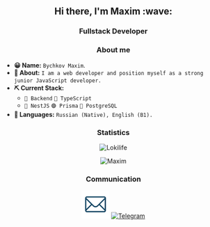 <h2 align="center"> Hi there, I'm Maxim :wave:</h2>
<h3 align="center"> Fullstack Developer</h3>

<h3 align="center"> About me</h3>

- **😀 Name:** `Bychkov Maxim`.
- **🙍 About:** `I am a web developer and position myself as a strong junior JavaScript developer.`
- **⛏️ Current Stack:**
  - `🔴 Backend` `🔵 TypeScript`
  - `🔴 NestJS` `🟣 Prisma` `🔵 PostgreSQL`
- **💬 Languages:** `Russian (Native), English (B1).`

<h3 align="center"> Statistics</h3>
<p align="center"><img src="https://komarev.com/ghpvc/?username=Lokilife&style=flat-square&color=red" alt="Lokilife"/></p>
<p align="center"><img src="https://github-readme-stats.vercel.app/api?username=Lokilife&show_icons=true&theme=dracula" alt="Maxim"/></p>

<h3 align="center"> Communication</h3>

<p align="center">
<a href="mailto:lokilife0002@gmail.com"><img src="https://raw.githubusercontent.com/Lokilife/Lokilife/main/icons/mail.png" height="64" width="64" alt="Mail" /></a>
<a href="https://t.me/lokilife"><img src="https://cdn-icons-png.flaticon.com/512/2111/2111646.png" height="54" width="54" alt="Telegram" /></a>
</p>
